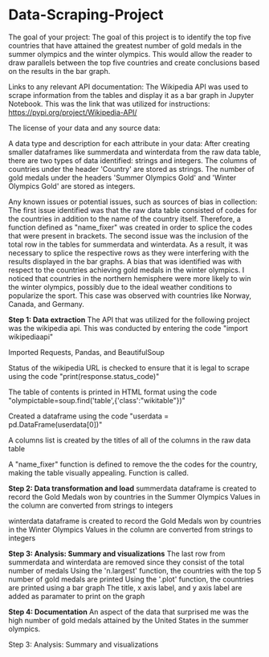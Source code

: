 # Data-Scraping-Project


The goal of your project:
The goal of this project is to identify the top five countries that have attained the greatest number of gold medals in the summer olympics and the winter olympics. 
This would allow the reader to draw parallels between the top five countries and create conclusions based on the results in the bar graph.


Links to any relevant API documentation:
The Wikipedia API was used to scrape information from the tables and display it as a bar graph in Jupyter Notebook. 
This was the link that was utilized for instructions: https://pypi.org/project/Wikipedia-API/


The license of your data and any source data:




A data type and description for each attribute in your data:
After creating smaller dataframes like summerdata and winterdata from the raw data table, there are two types of data identified: strings and integers.
The columns of countries under the header 'Country' are stored as strings.
The number of gold medals under the headers 'Summer Olympics Gold' and 'Winter Olympics Gold' are stored as integers.


Any known issues or potential issues, such as sources of bias in collection:
The first issue identified was that the raw data table consisted of codes for the countries in addition to the name of the country itself. Therefore, a function defined as "name_fixer" was created in order to splice the codes that were present in brackets. 
The second issue was the inclusion of the total row in the tables for summerdata and winterdata. As a result, it was necessary to splice the respective rows as they were interfering with the results displayed in the bar graphs.
A bias that was identified was with respect to the countries achieving gold medals in the winter olympics. I noticed that countries in the northern hemisphere were more likely to win the winter olympics, possibly due to the ideal weather conditions to popularize the sport. This case was observed with countries like Norway, Canada, and Germany. 
















**Step 1: Data extraction**
The API that was utilized for the following project was the wikipedia api. 
This was conducted by entering the code "import wikipediaapi"

Imported Requests, Pandas, and BeautifulSoup

Status of the wikipedia URL is checked to ensure that it is legal to scrape using the code "print(response.status_code)"

The table of contents is printed in HTML format using the code "olympictable=soup.find('table',{'class':"wikitable"})"

Created a dataframe using the code "userdata = pd.DataFrame(userdata[0])"

A columns list is created by the titles of all of the columns in the raw data table

A "name_fixer" function is defined to remove the the codes for the country, making the table visually appealing. Function is called.




**Step 2: Data transformation and load**
summerdata dataframe is created to record the Gold Medals won by countries in the Summer Olympics
Values in the column are converted from strings to integers

winterdata dataframe is created to record the Gold Medals won by countries in the Winter Olympics
Values in the column are converted from strings to integers



**Step 3: Analysis: Summary and visualizations**
The last row from summerdata and winterdata are removed since they consist of the total number of medals
Using the 'n.largest' function, the countries with the top 5 number of gold medals are printed
Using the '.plot' function, the countries are printed using a bar graph
The title, x axis label, and y axis label are added as paramater to print on the graph




**Step 4: Documentation**
An aspect of the data  that surprised me was the high number of gold medals attained by the United States in the summer olympics. 

















Step 3: Analysis: Summary and visualizations
